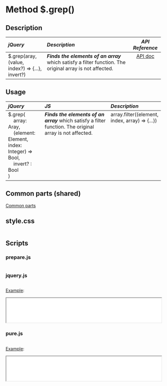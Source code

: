 # Method $.grep()

<style>
th { text-align: left; font-style: italic; }
tr td:nth-child(1) { width: 25%; }
tr td:nth-child(2) { width: 55%; }
tr td:nth-child(3) { width: 20%; }
td {
  vertical-align: top;
}
</style>

## Description

| jQuery | Description | API Reference |
|:--|:--|:--:|
| $.grep(aray, (value, index?) => {...}, invert?) | **_Finds the elements of an array_** which satisfy a filter function. The original array is not affected. | [API doc](https://api.jquery.com/jQuery.grep/) |

## Usage

| jQuery | JS | Description |
|:--|:--|:--|
| $.grep(<br />&nbsp;&nbsp;&nbsp;&nbsp;array: Aray, <br />&nbsp;&nbsp;&nbsp;&nbsp;(element: Element, index: Integer) => Bool, <br />&nbsp;&nbsp;&nbsp;&nbsp;invert? : Bool<br />) | **_Finds the elements of an array_** which satisfy a filter function. The original array is not affected. | array.filter((element, index, array) => {...}) |

## Common parts (shared)

[Common parts](/docs/mdview.html?example/index.md)

## style.css

```css:src/style.css
```

## Scripts

### prepare.js

```js:src/prepare.js
```

### jquery.js

```js:src/jquery.js
```

[Example](example.html?jquery):

<iframe width="100%" height="80" src="example.html?jquery"></iframe>

### pure.js

```js:src/pure.js
```

[Example](example.html?pure):

<iframe width="100%" height="80" src="example.html?pure"></iframe>
